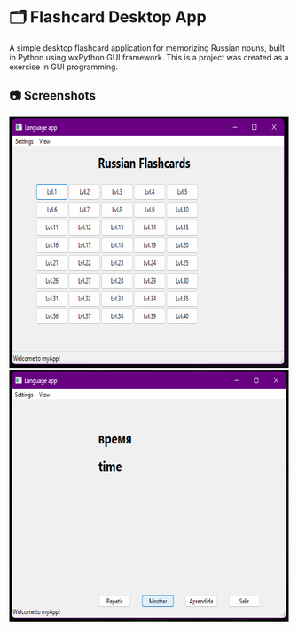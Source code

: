 # 🗂️ Flashcard Desktop App
A simple desktop flashcard application for memorizing Russian nouns, built in Python using wxPython GUI framework.
This is a project was created as a exercise in GUI programming.

## 📷 Screenshots
<img width="652" height="452" alt="image" src="assets\screenshot1.png" />
<img width="646" height="454" alt="image" src="assets\screenshot2.png" />

